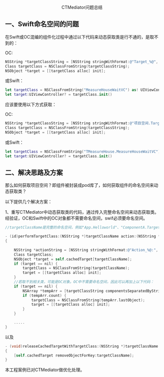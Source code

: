 <center>CTMediator问题总结</center>

## 一、Swift命名空间的问题
在Swift或OC混编的组件化过程中通过以下代码来动态获取类是行不通的，是取不到的：

OC:
```objective-C
NSString *targetClassString = [NSString stringWithFormat:@"Target_%@", targetName];
Class targetClass = NSClassFromString(targetClassString);
NSObject *target = [[targetClass alloc] init];
```
或Swift：
```Swift
let targetClass = NSClassFromString("MeasureHouseWaitVC") as! UIViewController.Type;
let target:UIViewController? = targetClass.init()
```
应该要使用以下方式获取：

OC:
```objective-C
NSString *targetClassString = [NSString stringWithFormat:@"项目空间.Target_%@", targetName];
Class targetClass = NSClassFromString(targetClassString);
NSObject *target = [[targetClass alloc] init];
```
或Swift：
```Swift
let targetClass = NSClassFromString("TMeasureHouse.MeasureHouseWaitVC") as! UIViewController.Type;
let target:UIViewController? = targetClass.init()
```

## 二、解决思路及方案
那么如何获取项目空间？即组件被封装成pod库了，如何获取组件的命名空间来动态获取类？

以下提供几个解决方案：

1、重写CTMediator中动态获取类的代码，通过传入完整命名空间来动态获取类。经验证，OC和Swift中的OC对象都不需要命名空间，swif必须要命名空间。

```objective-C
//targetClassName是完整的命名空间，例如"App.Helloworld"、"ComponentA.TargetA"，如果OC工程下没有写全也没关系，但Swift务必写全

- (id)performTargetClass:(NSString *)targetClassName action:(NSString *)actionName params:(NSDictionary *)params shouldCacheTarget:(BOOL)shouldCacheTarget
{
     
    NSString *actionString = [NSString stringWithFormat:@"Action_%@:", actionName];
    Class targetClass;
    NSObject *target = self.cachedTarget[targetClassName];
    if (target == nil) {
        targetClass = NSClassFromString(targetClassName);
        target = [[targetClass alloc] init];
    }
    //若取不到相关类，可能是OC对象。OC中不需要命名空间，因此可以再加上以下代码：
    if (target == nil) {
        NSArray *tempArr = [targetClassString componentsSeparatedByString:@"."];
        if (tempArr.count) {
            targetClass = NSClassFromString(tempArr.lastObject);
            target = [[targetClass alloc] init];
        }
    }

    .....
}
```
以及
```objective-C
- (void)releaseCachedTargetWithTargetClass:(NSString *)targetClassName
{
    [self.cachedTarget removeObjectForKey:targetClassName];
}

```

本工程案例已对CTMediator做优化处理。
